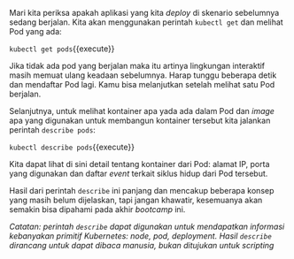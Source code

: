Mari kita periksa apakah aplikasi yang kita _deploy_ di skenario sebelumnya sedang berjalan. Kita akan menggunakan perintah `kubectl get` dan melihat Pod yang ada:

`kubectl get pods`{{execute}}

Jika tidak ada pod yang berjalan maka itu artinya lingkungan interaktif masih memuat ulang keadaan sebelumnya. Harap tunggu beberapa detik dan mendaftar Pod lagi. Kamu bisa melanjutkan setelah melihat satu Pod berjalan.

Selanjutnya, untuk melihat kontainer apa yada ada dalam Pod dan _image_ apa yang digunakan untuk membangun kontainer tersebut kita jalankan perintah `describe pods`: 

`kubectl describe pods`{{execute}}

Kita dapat lihat di sini detail tentang kontainer dari Pod: alamat IP, porta yang digunakan dan daftar _event_ terkait siklus hidup dari Pod tersebut.

Hasil dari perintah `describe` ini panjang dan mencakup beberapa konsep yang masih belum dijelaskan, tapi jangan khawatir, kesemuanya akan semakin bisa dipahami pada akhir _bootcamp_ ini.

*Catatan: perintah `describe` dapat digunakan untuk mendapatkan informasi kebanyakan primitif Kubernetes: _node_, _pod_, _deployment_. Hasil `describe` dirancang untuk dapat dibaca manusia, bukan ditujukan untuk _scripting_*
